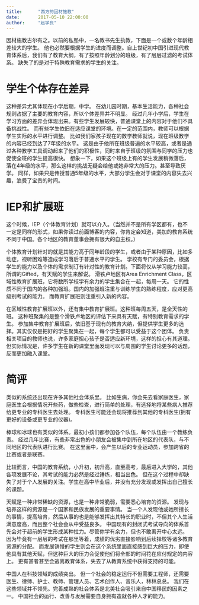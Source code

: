 ```yaml
---
title:      "西方的因材施教"
date:       2017-05-10 22:00:00
author:     "赵学良"
---
```


因材施教古尔有之。以前的私塾中，一名教书先生执教，下面是一个或数个年龄相差较大的学生。
他也必然要根据学生的进度而调整。自上世纪初中国引进现代教育体系后，我们有了教育大纲，有了按照年龄划分的班级，有了层层过滤的考试体系。
缺失了的是对于特殊教育需求的学生的关注。

# 学生个体存在差异

这种差异尤其体现在小学后期，中学。
在幼儿园时期，基本生活能力，各种社会规则占据了主要的教育内容，所以个体差异并不明显。
经过几年小学后，学生在学习方面的差异会体现出来。有些学生发展较快，普通课堂上的内容对于他们不具备挑战性。
而有些学生依旧在适应课堂的环境。在一定的范围内，教师可以根据学生实际的水平进行调整。
比如我们家孩子现在的数学教师就说，现在班级教学的内容已经到达了7年级的水平。
这是由于他所在班级普遍的水平较高，或者是通过各种教学工具调动起来了他们的积极性，同时来自于班级的氛围与同学的压力也促使全班的学生提高很快。
想象一下，如果这个班级上有的学生发展稍微落后，落在4年级的水平，那么这样的挑战无疑会给他或她非常大的压力。甚至导致厌学。
同样，如果只是传授普通5年级的水平，大部分学生会对于课堂的内容失去兴趣，浪费了宝贵的时间。

# IEP和扩展班

这个时候，IEP（个体教育计划）就可以介入。（当然并不是所有学区都有，也不一定是同样的形式，如果你读过前面博客的内容，你肯定会知道，美加的教育系统不同于中国。各个地区的教育董事会拥有很大的自主权。）

个体教育计划针对的就是其能力高于同年龄段的学生，或者由于某种原因，比如多动症，视听困难等造成学习落后于普通水平的学生。
学校有专门的委员会，根据学生的能力以及个体的需求制订有针对性的教育计划。下面将仅从学习能力较高，所谓的Gifted，有天赋的学生来解说。
滑铁卢地区有Area Enrichment Class，区域性教育扩展班，它将数所学校学有余力的学生集合在一起，每周一天。
它的性质不同于国内的各种加强班。国内的加强班注重与训练学生的熟练程度，应对更高级别考试的能力。
而教育扩展班则注重引入新的内容。

在区域性教育扩展班以外，还有集中教育扩展班。这种班每周五天，是全天性的班。
这种班聚集的是整个滑铁卢地区的评估下来具有天赋，有特别教育需求的学生。
参加集中教育扩展班后，依旧基于现有的教育大纳，但提供学生更多的选择。其实仅仅是把好的学生聚集在一起，每个学生都可以受益于这个团体。
负责相关项目的教师也说，许多家庭担心孩子是否适应新环境，这样的担心有其道理。但实际情况是，许多学生在新的课堂里面发现可以与周围的学生讨论更多的话题，反而更加融入课堂。

# 简评

类似的系统还出现在许多其他社会体系里。
比如生病，你会先去看家庭医生，家庭医生会根据情况开些药，做些检查，进行简单的处理，有选择地将某些病人推荐给更专业的专科医生去处理。
专科医生可能还会现将推荐到其他的专科医生(拥有更好的设备或更专业的仪器)。

棒球和冰球也有类似的体系。最初小孩们都参加各个队伍，每个队伍由一个教练负责。
经过几年比赛，有些非常出色的小朋友会被集中到所在地区的代表队，与不同地区的代表队进行比赛。
在这里面中，会产生以后的专业运动员，参加跨省的比赛或者是联赛。

比较而言，中国的教育系统，小升初，初升高，直至高考，最后进入大学的，其他各项发展不论，其考试的能力必然是经过锤炼，相当出色。
但在这个过程中却缺失了对于个人发展的关注。学生在高中毕业后，并没有充分发现或发挥出自己擅长的课题。

天赋是一种非常稀缺的资源，也是一种非常脆弱，需要悉心培育的资源。
发现与培养这样的资源是一个国家和民族发展的重要事情。
当一个人发现他或她所擅长的事情，提高培育，然后从事的也是能够发挥出其特长的职业时，不但其个人生活满意度高，而且整个社会会从中受益良多。
中国现有的封闭式考试导向的体系首先会对于超前的学生形成某种拉力。尽管你学有余力，但也不敢离开中心太远。
因为毕竟有一层层的考试在那里等着，成绩的优劣直接影响到后续择校等诸多教育资源的分配。
而发展销慢的学生则会在这个系统里面直接感到巨大的压力，即使他具有其他天赋，但这种巨大的压力会促使他们将全部的时间花在应付规定的内容上。
更有甚者甚至会逃离教育体系，失去了从教育系统中获得支持的可能。

中国人在科技领域的成绩突出。
但一个社会的稳定运行不但需要工程师，还需要医生、律师、护士、教师、管理人员、艺术创作人、音乐人，林林总总。
我们在这些领域并不领先。完善成熟的社会体系是北美社会吸引来自中国移民的因素之一。
中国社会的运行、改善与发展需要自身拥有造就各种人才的能力。




